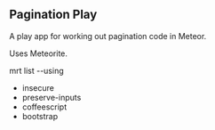 Pagination Play
---------------

A play app for working out pagination code in Meteor.

Uses Meteorite.

  mrt list --using

  * insecure
  * preserve-inputs
  * coffeescript
  * bootstrap
